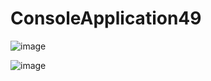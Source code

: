 # ConsoleApplication49
![image](https://user-images.githubusercontent.com/89976364/161233946-f7571506-3411-4f45-b1a8-82ff9c796fc1.png)

![image](https://user-images.githubusercontent.com/89976364/161233793-71d02d47-4729-4c22-b885-f3e7f4b78c14.png)
